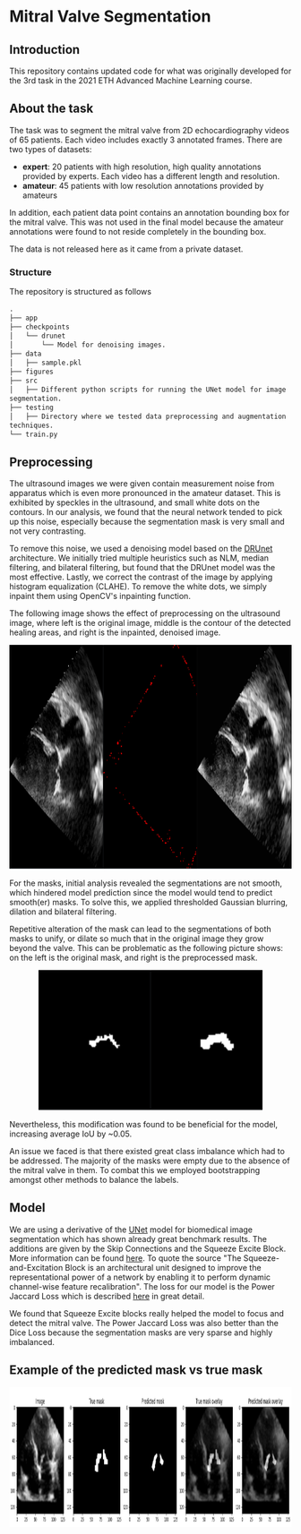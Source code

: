# Mitral Valve Segmentation

## Introduction
This repository contains updated code for what was originally developed for the 3rd task in the 2021 ETH Advanced Machine Learning course.  

## About the task
The task was to segment the mitral valve from 2D echocardiography videos of 65 patients. Each video includes exactly 3 annotated frames. There are two types of datasets: 
- **expert**: 20 patients with high resolution, high quality annotations provided by experts. Each video has a different length and resolution.
- **amateur**: 45 patients with low resolution annotations provided by amateurs

In addition, each patient data point contains an annotation bounding box for the mitral valve. This was not used in the final model because the amateur annotations were found to not reside completely in the bounding box.

The data is not released here as it came from a private dataset.
### Structure

The repository is structured as follows

```angular2html
.
├── app
├── checkpoints
│   └── drunet
│       └── Model for denoising images.
├── data
│   ├── sample.pkl
├── figures
├── src
│   ├── Different python scripts for running the UNet model for image segmentation.
├── testing
│   ├── Directory where we tested data preprocessing and augmentation techniques.
└── train.py

```

## Preprocessing

The ultrasound images we were given contain measurement noise from apparatus which is even more pronounced in the amateur dataset. 
This is exhibited by speckles in the ultrasound, and small white dots on the contours. In our analysis, we found that the neural
network tended to pick up this noise, especially because the segmentation mask is very small and not very contrasting. 

To remove this noise, we used a denoising model based on the [DRUnet](https://arxiv.org/pdf/2008.13751.pdf) architecture. We initially tried
multiple heuristics such as NLM, median filtering, and bilateral filtering, but found that the DRUnet model was the most effective. 
Lastly, we correct the contrast of the image by applying histogram equalization (CLAHE). To remove the white dots, we simply inpaint them using OpenCV's inpainting function.

The following image shows the effect of preprocessing on the ultrasound image, where left is the original image, middle is the contour of the detected healing areas, and right is the inpainted, denoised image.
<p align="center">
<img src="./figures/preprocessing/image.png" width=900 height=400>
</p>
For the masks, initial analysis revealed the segmentations are not smooth, which hindered model prediction since the model would tend to predict smooth(er) masks.
To solve this, we applied thresholded Gaussian blurring, dilation and bilateral filtering. 

Repetitive alteration of the mask can lead to the segmentations of both masks to unify, or dilate so much that in the original image they grow beyond the valve. 
This can be problematic as the following picture shows: on the left is the original mask, and right is the preprocessed mask.

<p align="center">
<img src="./figures/preprocessing/mask.png" width=400 height=250>
</p>
Nevertheless, this modification was found to be beneficial for the model, increasing average IoU by ~0.05.

An issue we faced is that there existed great class imbalance which had to be addressed. The majority of the masks were empty due to the absence of the mitral valve in them. 
To combat this we employed bootstrapping amongst other methods to balance the labels. 

## Model

We are using a derivative of the [UNet](https://arxiv.org/pdf/1505.04597.pdf) model for biomedical image segmentation which has shown already great benchmark results.
The additions are given by the Skip Connections and the Squeeze Excite Block. More information can be found [here](https://paperswithcode.com/method/squeeze-and-excitation-block).
To quote the source "The Squeeze-and-Excitation Block is an architectural unit designed to improve the representational power of a network by enabling it to perform dynamic channel-wise feature recalibration".
The loss for our model is the Power Jaccard Loss which is described [here](https://www.scitepress.org/Papers/2021/103040/103040.pdf) in great detail.

We found that Squeeze Excite blocks really helped the model to focus and detect the mitral valve. The Power Jaccard Loss was also better than the Dice Loss because the segmentation masks are very sparse and highly imbalanced.

## Example of the predicted mask vs true mask
<p align="center">
<img src="./figures/predictions/prediction.png" width=1700 height=250>
</p>
